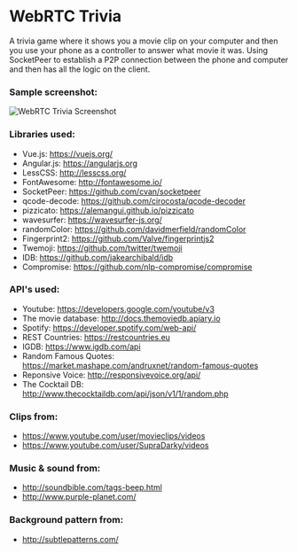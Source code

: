 # WebRTC Trivia
A trivia game where it shows you a movie clip on your computer and then you use your phone as a controller to answer what movie it was.
Using SocketPeer to establish a P2P connection between the phone and computer and then has all the logic on the client.

### Sample screenshot:
![WebRTC Trivia Screenshot][screenshot]

### Libraries used:
- Vue.js: https://vuejs.org/
- Angular.js: https://angularjs.org
- LessCSS: http://lesscss.org/
- FontAwesome: http://fontawesome.io/
- SocketPeer: https://github.com/cvan/socketpeer
- qcode-decode: https://github.com/cirocosta/qcode-decoder
- pizzicato: https://alemangui.github.io/pizzicato
- wavesurfer: https://wavesurfer-js.org/
- randomColor: https://github.com/davidmerfield/randomColor
- Fingerprint2: https://github.com/Valve/fingerprintjs2
- Twemoji: https://github.com/twitter/twemoji
- IDB: https://github.com/jakearchibald/idb
- Compromise: https://github.com/nlp-compromise/compromise

### API's used:
- Youtube: https://developers.google.com/youtube/v3
- The movie database: http://docs.themoviedb.apiary.io
- Spotify: https://developer.spotify.com/web-api/
- REST Countries: https://restcountries.eu
- IGDB: https://www.igdb.com/api
- Random Famous Quotes: https://market.mashape.com/andruxnet/random-famous-quotes
- Reponsive Voice: http://responsivevoice.org/api/
- The Cocktail DB: http://www.thecocktaildb.com/api/json/v1/1/random.php

### Clips from:
- https://www.youtube.com/user/movieclips/videos
- https://www.youtube.com/user/SupraDarky/videos

### Music & sound from:
- http://soundbible.com/tags-beep.html
- http://www.purple-planet.com/

### Background pattern from:
- http://subtlepatterns.com/

 [screenshot]: https://github.com/buxxi/webrtc-trivia/blob/master/trivia_screenshot.gif
